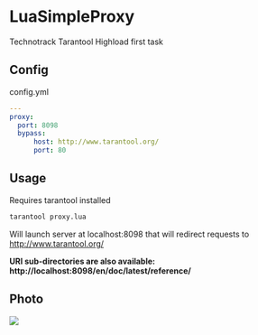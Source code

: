 # LuaSimpleProxy

Technotrack Tarantool Highload first task

## Config

config.yml
```yaml
---
proxy:
  port: 8098
  bypass:
      host: http://www.tarantool.org/
      port: 80

```

## Usage

Requires tarantool installed

```bash
tarantool proxy.lua
```

Will launch server at localhost:8098 that will redirect requests to http://www.tarantool.org/

**URI sub-directories are also available: http://localhost:8098/en/doc/latest/reference/**

## Photo

<img src="https://github.com/AlexRoar/luaSimpleProxy/raw/main/assets/img1.png">
